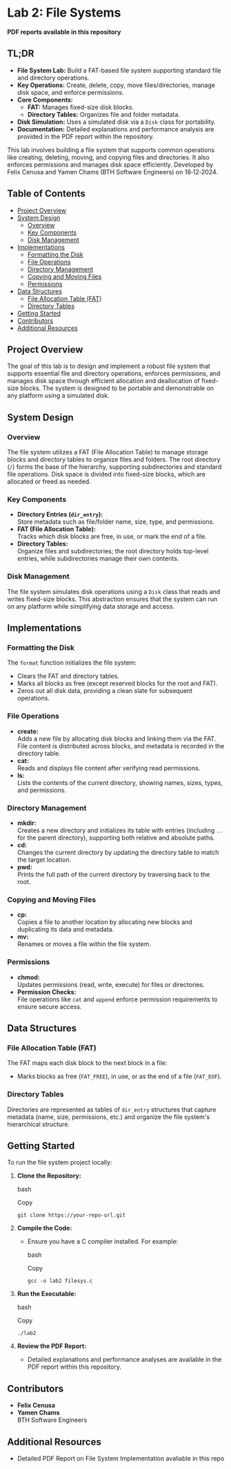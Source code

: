 # Lab 2: File Systems

**PDF reports available in this repository**

## TL;DR

- **File System Lab:** Build a FAT-based file system supporting standard file and directory operations.
- **Key Operations:** Create, delete, copy, move files/directories, manage disk space, and enforce permissions.
- **Core Components:**
    - **FAT:** Manages fixed-size disk blocks.
    - **Directory Tables:** Organizes file and folder metadata.
- **Disk Simulation:** Uses a simulated disk via a `Disk` class for portability.
- **Documentation:** Detailed explanations and performance analysis are provided in the PDF report within the repository.

This lab involves building a file system that supports common operations like creating, deleting, moving, and copying files and directories. It also enforces permissions and manages disk space efficiently. Developed by Felix Cenusa and Yamen Chams (BTH Software Engineers) on 18‑12‑2024.

## Table of Contents

- [Project Overview](#project-overview)
- [System Design](#system-design)
    - [Overview](#overview)
    - [Key Components](#key-components)
    - [Disk Management](#disk-management)
- [Implementations](#implementations)
    - [Formatting the Disk](#formatting-the-disk)
    - [File Operations](#file-operations)
    - [Directory Management](#directory-management)
    - [Copying and Moving Files](#copying-and-moving-files)
    - [Permissions](#permissions)
- [Data Structures](#data-structures)
    - [File Allocation Table (FAT)](#file-allocation-table-fat)
    - [Directory Tables](#directory-tables)
- [Getting Started](#getting-started)
- [Contributors](#contributors)
- [Additional Resources](#additional-resources)

## Project Overview

The goal of this lab is to design and implement a robust file system that supports essential file and directory operations, enforces permissions, and manages disk space through efficient allocation and deallocation of fixed-size blocks. The system is designed to be portable and demonstrable on any platform using a simulated disk.

## System Design

### Overview

The file system utilizes a FAT (File Allocation Table) to manage storage blocks and directory tables to organize files and folders. The root directory (`/`) forms the base of the hierarchy, supporting subdirectories and standard file operations. Disk space is divided into fixed-size blocks, which are allocated or freed as needed.

### Key Components

- **Directory Entries (`dir_entry`):**  
    Store metadata such as file/folder name, size, type, and permissions.
- **FAT (File Allocation Table):**  
    Tracks which disk blocks are free, in use, or mark the end of a file.
- **Directory Tables:**  
    Organize files and subdirectories; the root directory holds top-level entries, while subdirectories manage their own contents.

### Disk Management

The file system simulates disk operations using a `Disk` class that reads and writes fixed-size blocks. This abstraction ensures that the system can run on any platform while simplifying data storage and access.

## Implementations

### Formatting the Disk

The `format` function initializes the file system:

- Clears the FAT and directory tables.
- Marks all blocks as free (except reserved blocks for the root and FAT).
- Zeros out all disk data, providing a clean slate for subsequent operations.

### File Operations

- **create:**  
    Adds a new file by allocating disk blocks and linking them via the FAT. File content is distributed across blocks, and metadata is recorded in the directory table.
- **cat:**  
    Reads and displays file content after verifying read permissions.
- **ls:**  
    Lists the contents of the current directory, showing names, sizes, types, and permissions.

### Directory Management

- **mkdir:**  
    Creates a new directory and initializes its table with entries (including `..` for the parent directory), supporting both relative and absolute paths.
- **cd:**  
    Changes the current directory by updating the directory table to match the target location.
- **pwd:**  
    Prints the full path of the current directory by traversing back to the root.

### Copying and Moving Files

- **cp:**  
    Copies a file to another location by allocating new blocks and duplicating its data and metadata.
- **mv:**  
    Renames or moves a file within the file system.

### Permissions

- **chmod:**  
    Updates permissions (read, write, execute) for files or directories.
- **Permission Checks:**  
    File operations like `cat` and `append` enforce permission requirements to ensure secure access.

## Data Structures

### File Allocation Table (FAT)

The FAT maps each disk block to the next block in a file:

- Marks blocks as free (`FAT_FREE`), in use, or as the end of a file (`FAT_EOF`).

### Directory Tables

Directories are represented as tables of `dir_entry` structures that capture metadata (name, size, permissions, etc.) and organize the file system's hierarchical structure.

## Getting Started

To run the file system project locally:

1. **Clone the Repository:**
    
    bash
    
    Copy
    
    `git clone https://your-repo-url.git`
    
2. **Compile the Code:**
    - Ensure you have a C compiler installed. For example:
        
        bash
        
        Copy
        
        `gcc -o lab2 filesys.c`
        
3. **Run the Executable:**
    
    bash
    
    Copy
    
    `./lab2`
    
4. **Review the PDF Report:**
    - Detailed explanations and performance analyses are available in the PDF report within this repository.

## Contributors

- **Felix Cenusa**
- **Yamen Chams**  
    BTH Software Engineers

## Additional Resources

- Detailed PDF Report on File System Implementation avaliable in this repo